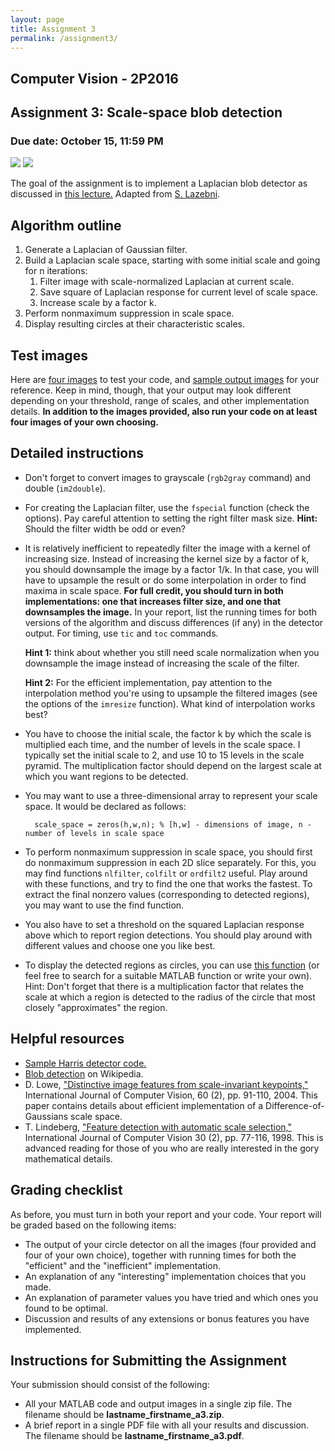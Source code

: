 ```yaml
---
layout: page
title: Assignment 3
permalink: /assignment3/
---
```


## Computer Vision - 2P2016

## Assignment 3: Scale-space blob detection

### Due date: October 15, 11:59 PM

![](https://dl.dropboxusercontent.com/u/5279729/tutorial/butterfly.jpg)
![](https://dl.dropboxusercontent.com/u/5279729/tutorial/blobs_butterfly.gif)

The goal of the assignment is to implement a Laplacian blob detector as discussed in [this lecture.][lecture] Adapted from [S. Lazebni][lazebni].

[lecture]: https://www.dropbox.com/s/v60jegnvetck34u/lec09_sift.pdf?dl=0
[lazebni]: http://web.engr.illinois.edu/~slazebni/spring11/assignment3.html

## Algorithm outline

1. Generate a Laplacian of Gaussian filter.
2. Build a Laplacian scale space, starting with some initial scale and going for n iterations:
	1. Filter image with scale-normalized Laplacian at current scale.
	2. Save square of Laplacian response for current level of scale space.
	3. Increase scale by a factor k.
3. Perform nonmaximum suppression in scale space.
4. Display resulting circles at their characteristic scales.

## Test images

Here are [four images][link-four-in] to test your code, and [sample output images][link-four-out] for your reference. Keep in mind, though, that your output may look different depending on your threshold, range of scales, and other implementation details. **In addition to the images provided, also run your code on at least four images of your own choosing.**

[link-four-in]: https://www.dropbox.com/s/79hin0kg6r6cu6n/assignment3_images.zip?dl=0
[link-four-out]: https://www.dropbox.com/s/id2h2blkumfp84x/assignment3_sample_output.zip?dl=0

## Detailed instructions

- Don't forget to convert images to grayscale (``rgb2gray`` command) and double (``im2double``).

- For creating the Laplacian filter, use the `fspecial` function (check the options). Pay careful attention to setting the right filter mask size. **Hint:** Should the filter width be odd or even? 

- It is relatively inefficient to repeatedly filter the image with a kernel of increasing size. Instead of increasing the kernel size by a factor of k, you should downsample the image by a factor 1/k. In that case, you will have to upsample the result or do some interpolation in order to find maxima in scale space. **For full credit, you should turn in both implementations: one that increases filter size, and one that downsamples the image.** In your report, list the running times for both versions of the algorithm and discuss differences (if any) in the detector output. For timing, use `tic` and `toc` commands.

	**Hint 1:** think about whether you still need scale normalization when you downsample the image instead of increasing the scale of the filter.
	
	**Hint 2:** For the efficient implementation, pay attention to the interpolation method you're using to upsample the filtered images (see the options of the `imresize` function). What kind of interpolation works best?
	
- You have to choose the initial scale, the factor k by which the scale is multiplied each time, and the number of levels in the scale space. I typically set the initial scale to 2, and use 10 to 15 levels in the scale pyramid. The multiplication factor should depend on the largest scale at which you want regions to be detected.

- You may want to use a three-dimensional array to represent your scale space. It would be declared as follows:

		scale_space = zeros(h,w,n); % [h,w] - dimensions of image, n - number of levels in scale space
- To perform nonmaximum suppression in scale space, you should first do nonmaximum suppression in each 2D slice separately. For this, you may find functions `nlfilter`, `colfilt` or `ordfilt2` useful. Play around with these functions, and try to find the one that works the fastest. To extract the final nonzero values (corresponding to detected regions), you may want to use the find function.

- You also have to set a threshold on the squared Laplacian response above which to report region detections. You should play around with different values and choose one you like best.

- To display the detected regions as circles, you can use [this function][show-circles] (or feel free to search for a suitable MATLAB function or write your own). Hint: Don't forget that there is a multiplication factor that relates the scale at which a region is detected to the radius of the circle that most closely "approximates" the region.

[show-circles]:https://www.dropbox.com/s/kiotkw3q0mijy8y/show_all_circles.m?dl=0

## Helpful resources

- [Sample Harris detector code.](https://www.dropbox.com/s/zj6tk9zbosbulqa/harris.m?dl=0)
- [Blob detection][blob] on Wikipedia.
- D. Lowe, ["Distinctive image features from scale-invariant keypoints,"][lowe] International Journal of Computer Vision, 60 (2), pp. 91-110, 2004. This paper contains details about efficient implementation of a Difference-of-Gaussians scale space.
- T. Lindeberg, ["Feature detection with automatic scale selection,"][lindberg] International Journal of Computer Vision 30 (2), pp. 77-116, 1998. This is advanced reading for those of you who are really interested in the gory mathematical details.

[blob]:https://en.wikipedia.org/wiki/Blob_detection "Blob detection - Wikipedia, the free encyclopedia"
[lowe]:http://www.cs.ubc.ca/~lowe/papers/ijcv04.pdf
[lindberg]:ftp://ftp.nada.kth.se/CVAP/reports/cvap198.pdf

## Grading checklist

As before, you must turn in both your report and your code. Your report will be graded based on the following items:

- The output of your circle detector on all the images (four provided and four of your own choice), together with running times for both the "efficient" and the "inefficient" implementation.
- An explanation of any "interesting" implementation choices that you made.
- An explanation of parameter values you have tried and which ones you found to be optimal.
- Discussion and results of any extensions or bonus features you have implemented.

## Instructions for Submitting the Assignment

Your submission should consist of the following:

- All your MATLAB code and output images in a single zip file. The filename should be **lastname_firstname_a3.zip**.
- A brief report in a single PDF file with all your results and discussion. The filename should be **lastname_firstname_a3.pdf**.
